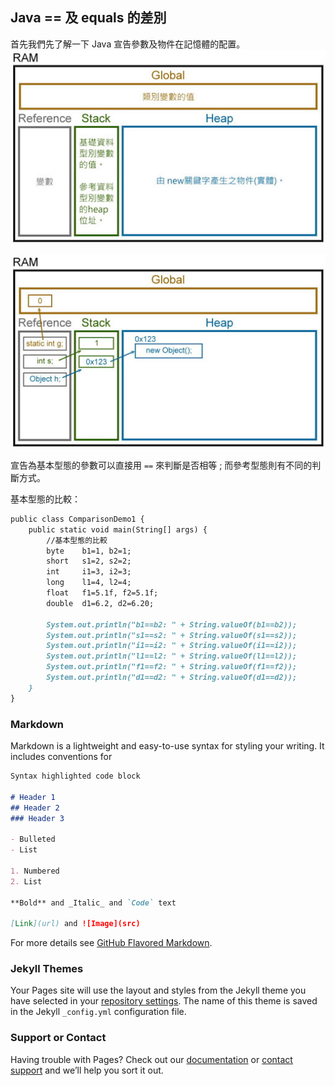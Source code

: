 ## Java == 及 equals 的差別

首先我們先了解一下 Java 宣告參數及物件在記憶體的配置。
![MemoryExplain](../images/memory_model_explain.jpg)

![MemoryExplain](../images/memory_model_runing.jpg)

宣告為基本型態的參數可以直接用 `==` 來判斷是否相等 ; 而參考型態則有不同的判斷方式。 

基本型態的比較：
```markdown
public class ComparisonDemo1 {
	public static void main(String[] args) {
		//基本型態的比較
		byte 	b1=1, b2=1;
		short 	s1=2, s2=2;
		int 	i1=3, i2=3;
		long 	l1=4, l2=4;
		float 	f1=5.1f, f2=5.1f;
		double 	d1=6.2, d2=6.20;
		
		System.out.println("b1==b2: " + String.valueOf(b1==b2));
		System.out.println("s1==s2: " + String.valueOf(s1==s2));
		System.out.println("i1==i2: " + String.valueOf(i1==i2));
		System.out.println("l1==l2: " + String.valueOf(l1==l2));
		System.out.println("f1==f2: " + String.valueOf(f1==f2));
		System.out.println("d1==d2: " + String.valueOf(d1==d2));
	}
}
```


### Markdown

Markdown is a lightweight and easy-to-use syntax for styling your writing. It includes conventions for

```markdown
Syntax highlighted code block

# Header 1
## Header 2
### Header 3

- Bulleted
- List

1. Numbered
2. List

**Bold** and _Italic_ and `Code` text

[Link](url) and ![Image](src)
```

For more details see [GitHub Flavored Markdown](https://guides.github.com/features/mastering-markdown/).

### Jekyll Themes

Your Pages site will use the layout and styles from the Jekyll theme you have selected in your [repository settings](https://github.com/ivan11182002/rc-sharing/settings). The name of this theme is saved in the Jekyll `_config.yml` configuration file.

### Support or Contact

Having trouble with Pages? Check out our [documentation](https://help.github.com/categories/github-pages-basics/) or [contact support](https://github.com/contact) and we’ll help you sort it out.
